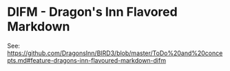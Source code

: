 # DIFM - Dragon's Inn Flavored Markdown

See: https://github.com/DragonsInn/BIRD3/blob/master/ToDo%20and%20concepts.md#feature-dragons-inn-flavoured-markdown-difm
